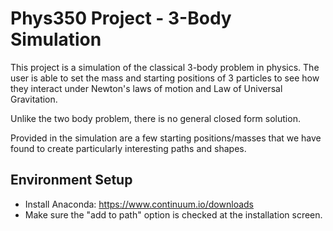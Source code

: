# Phys350 Project - 3-Body Simulation
This project is a simulation of the classical 3-body problem in physics. The user is able to set the mass and starting positions of 3 particles to see how they interact under Newton's laws of motion and Law of Universal Gravitation.

Unlike the two body problem, there is no general closed form solution.

Provided in the simulation are a few starting positions/masses that we have found to create particularly interesting paths and shapes.

## Environment Setup
* Install Anaconda: https://www.continuum.io/downloads
 * Make sure the "add to path" option is checked at the installation screen.

